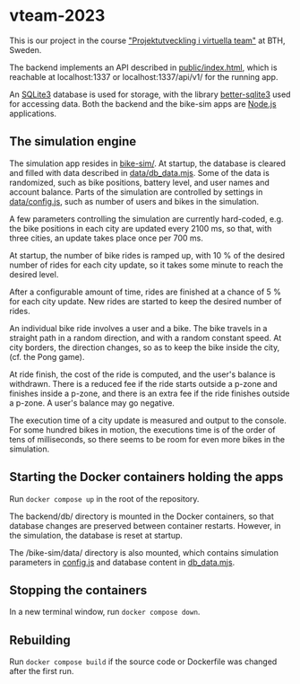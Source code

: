# vteam-2023
This is our project in the course ["Projektutveckling i virtuella team"](https://dbwebb.se/kurser/vteam-v1) at BTH, Sweden.

The backend implements an API described in [public/index.html](backend/public/index.html), which is reachable at localhost:1337 or localhost:1337/api/v1/ for the running app.

An [SQLite3](https://www.sqlite.org/index.html) database is used for storage, with the library [better-sqlite3](https://github.com/WiseLibs/better-sqlite3) used for accessing data. Both the backend and the bike-sim apps are [Node.js](https://nodejs.org/en) applications.

## The simulation engine
The simulation app resides in [bike-sim/](bike-sim/). At startup, the database is cleared and filled with data described in [data/db_data.mjs](bike-sim/data/db_data.mjs). Some of the data is randomized, such as bike positions, battery level, and user names and account balance. Parts of the simulation are controlled by settings in [data/config.js](bike-sim/data/config.js), such as number of users and bikes in the simulation.

A few parameters controlling the simulation are currently hard-coded, e.g. the bike positions in each city are updated every 2100 ms, so that, with three cities, an update takes place once per 700 ms.

At startup, the number of bike rides is ramped up, with 10 % of the desired number of rides for each city update, so it takes some minute to reach the desired level.

After a configurable amount of time, rides are finished at a chance of 5 % for each city update. New rides are started to keep the desired number of rides.

An individual bike ride involves a user and a bike. The bike travels in a straight path in a random direction, and with a random constant speed. At city borders, the direction changes, so as to keep the bike inside the city, (cf. the Pong game).

At ride finish, the cost of the ride is computed, and the user's balance is withdrawn. There is a reduced fee if the ride starts outside a p-zone and finishes inside a p-zone, and there is an extra fee if the ride finishes outside a p-zone. A user's balance may go negative.

The execution time of a city update is measured and output to the console. For some hundred bikes in motion, the executions time is of the order of tens of milliseconds, so there seems to be room for even more bikes in the simulation.

## Starting the Docker containers holding the apps
Run `docker compose up` in the root of the repository.

The backend/db/ directory is mounted in the Docker containers, so that database changes are preserved between container restarts. However, in the simulation, the database is reset at startup.

The /bike-sim/data/ directory is also mounted, which contains simulation parameters in [config.js](bike-sim/data/config.js) and database content in [db_data.mjs](bike-sim/data/db_data.mjs).

## Stopping the containers
In a new terminal window, run `docker compose down`.

## Rebuilding
Run `docker compose build` if the source code or Dockerfile was changed after the first run.

